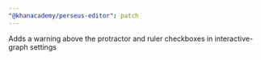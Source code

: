 ```yaml
---
"@khanacademy/perseus-editor": patch
---
```


Adds a warning above the protractor and ruler checkboxes in interactive-graph settings
